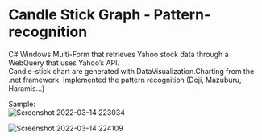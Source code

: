 # Candle Stick Graph - Pattern-recognition
C# Windows Multi-Form that retrieves Yahoo stock data through a WebQuery that uses Yahoo’s API.  
Candle-stick chart are generated with DataVisualization.Charting from the .net framework. Implemented the pattern recognition (Doji, Mazuburu, Haramis…)  

Sample:  
![Screenshot 2022-03-14 223034](https://user-images.githubusercontent.com/64340009/158298151-82f4d919-3c1a-42b8-91e2-4f0f966f1662.png)  

![Screenshot 2022-03-14 224109](https://user-images.githubusercontent.com/64340009/158298161-442b4caf-67b8-4686-bbe4-e3696a18021e.png)  
